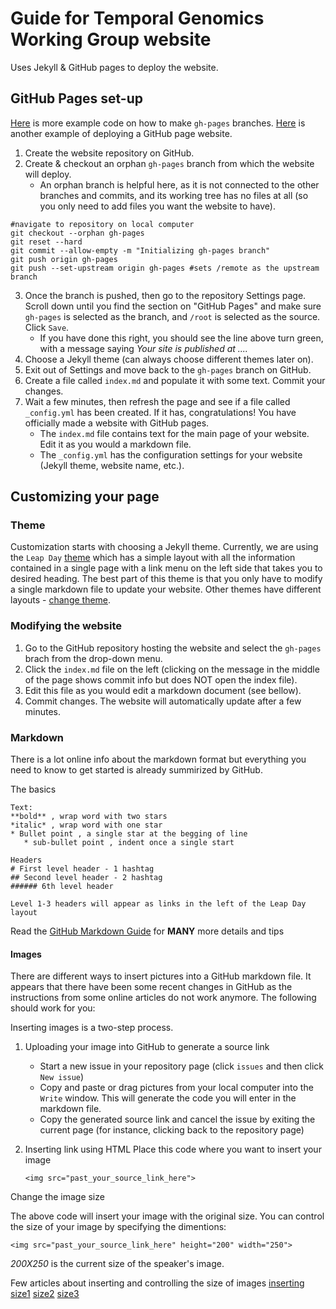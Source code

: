# Guide for Temporal Genomics Working Group website

Uses Jekyll & GitHub pages to deploy the website.

## GitHub Pages set-up

[Here](https://jiafulow.github.io/blog/2020/07/09/create-gh-pages-branch-in-existing-repo/) is more example code on how to make `gh-pages` branches.
[Here](https://guides.github.com/features/pages/) is another example of deploying a GitHub page website.

1. Create the website repository on GitHub.
2. Create & checkout an orphan `gh-pages` branch from which the website will deploy.
    * An orphan branch is helpful here, as it is not connected to the other branches and commits, and its working tree has no files at all (so you only need to add files you want the website to have).

```git
#navigate to repository on local computer
git checkout --orphan gh-pages
git reset --hard
git commit --allow-empty -m "Initializing gh-pages branch"
git push origin gh-pages
git push --set-upstream origin gh-pages #sets /remote as the upstream branch
```

3. Once the branch is pushed, then go to the repository Settings page. Scroll down until you find the section on "GitHub Pages" and make sure `gh-pages` is selected as the branch, and `/root` is selected as the source. Click `Save`.
    * If you have done this right, you should see the line above turn green, with a message saying *Your site is published at ....*
4. Choose a Jekyll theme (can always choose different themes later on).
5. Exit out of Settings and move back to the `gh-pages` branch on GitHub.
6. Create a file called `index.md` and populate it with some text. Commit your changes.
7. Wait a few minutes, then refresh the page and see if a file called `_config.yml` has been created. If it has, congratulations! You have officially made a website with GitHub pages.
    * The `index.md` file contains text for the main page of your website. Edit it as you would a markdown file.
    * The `_config.yml` has the configuration settings for your website (Jekyll theme, website name, etc.).


## Customizing your page

### Theme

Customization starts with choosing a Jekyll theme. Currently, we are using the `Leap Day` [theme](https://github.com/pages-themes/leap-day) which has a simple layout with all the information contained in a single page with a link menu on the left side that takes you to desired heading. The best part of this theme is that you only have to modify a single markdown file to update your website. Other themes have different layouts - [change theme](https://docs.github.com/en/github/working-with-github-pages/adding-a-theme-to-your-github-pages-site-with-the-theme-chooser).

### Modifying the website

1. Go to the GitHub repository hosting the website and select the `gh-pages` brach from the drop-down menu.
2. Click the `index.md` file on the left (clicking on the message in the middle of the page shows commit info but does NOT open the index file).
3. Edit this file as you would edit a markdown document (see bellow).
4. Commit changes. The website will automatically update after a few minutes.

### Markdown

There is a lot online info about the markdown format but everything you need to know to get started is already summirized by GitHub.

The basics

```git
Text:
**bold** , wrap word with two stars
*italic* , wrap word with one star
* Bullet point , a single star at the begging of line
   * sub-bullet point , indent once a single start

Headers
# First level header - 1 hashtag
## Second level header - 2 hashtag
###### 6th level header

Level 1-3 headers will appear as links in the left of the Leap Day layout
```
Read the [GitHub Markdown Guide](https://guides.github.com/features/mastering-markdown/) for **MANY** more details and tips


#### Images 

There are different ways to insert pictures into a GitHub markdown file. It appears that there have been some recent changes in GitHub as the instructions from some online articles do not work anymore. The following should work for you:

Inserting images is a two-step process.

1. Uploading your image into GitHub to generate a source link
   * Start a new issue in your repository page (click `issues` and then click `New issue`)
   * Copy and paste or drag pictures from your local computer into the `Write` window. This will generate the code you will enter in the markdown file.
   * Copy the generated source link and cancel the issue by exiting the current page (for instance, clicking back to the repository page) 
   
2. Inserting link using HTML
Place this code where you want to insert your image
   ```git
   <img src="past_your_source_link_here">
   ```
   
Change the image size

The above code will insert your image with the original size. You can control the size of your image by specifying the dimentions:
```git
<img src="past_your_source_link_here" height="200" width="250">
``` 
*200X250* is the current size of the speaker's image. 

Few articles about inserting and controlling the size of images [inserting](https://ardalis.com/add-images-easily-to-github/) [size1](https://github.com/jgm/pandoc/issues/2554) [size2](https://stackoverflow.com/questions/14675913/changing-image-size-in-markdown) [size3](https://gist.github.com/uupaa/f77d2bcf4dc7a294d109)


